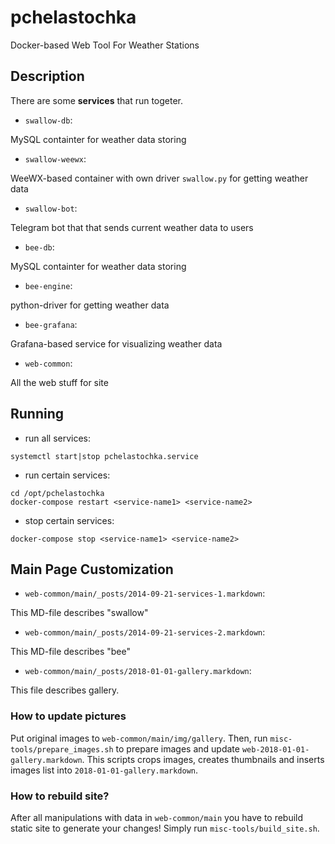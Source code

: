 # pchelastochka
Docker-based Web Tool For Weather Stations

## Description
There are some **services** that run togeter.

* `swallow-db`:

MySQL containter for weather data storing

* `swallow-weewx`:

WeeWX-based container with own driver `swallow.py` for getting weather data

* `swallow-bot`:

Telegram bot that that sends current weather data to users

* `bee-db`:

MySQL containter for weather data storing

* `bee-engine`:

python-driver for getting weather data

* `bee-grafana`:

Grafana-based service for visualizing weather data

* `web-common`:

All the web stuff for site

## Running
* run all services:

`systemctl start|stop pchelastochka.service`
    
* run certain services:
```
cd /opt/pchelastochka
docker-compose restart <service-name1> <service-name2>
```    
* stop certain services:

`docker-compose stop <service-name1> <service-name2>`

## Main Page Customization
* `web-common/main/_posts/2014-09-21-services-1.markdown`:

This MD-file describes "swallow"

* `web-common/main/_posts/2014-09-21-services-2.markdown`:

This MD-file describes "bee"

* `web-common/main/_posts/2018-01-01-gallery.markdown`:

This file describes gallery.

### How to update pictures

Put original images to `web-common/main/img/gallery`. Then, run `misc-tools/prepare_images.sh` to prepare images and update `web-2018-01-01-gallery.markdown`. This scripts crops images, creates thumbnails and inserts images list into `2018-01-01-gallery.markdown`.

### How to rebuild site?
After all manipulations with data in `web-common/main` you have to rebuild static site to generate your changes! Simply run `misc-tools/build_site.sh`.
